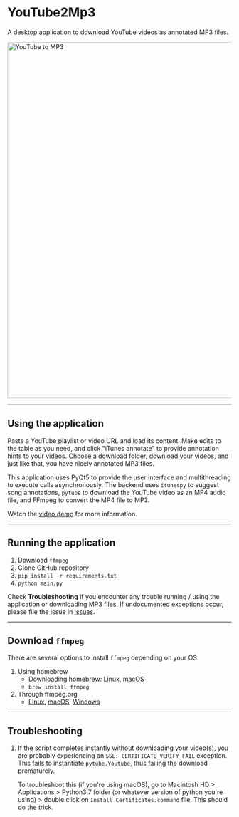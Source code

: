 # YouTube2Mp3
A desktop application to download YouTube videos as annotated MP3 files.
<br>
<p align="left">
<img src=https://i.imgur.com/3wUZVE7.png alt="YouTube to MP3"
    width=800>
</p>
<hr>

## Using the application
Paste a YouTube playlist or video URL and load its content. Make edits to the table as you need, and click "iTunes annotate" to provide annotation hints to your videos. Choose a download folder, download your videos, and just like that, you have nicely annotated MP3 files.

This application uses PyQt5 to provide the user interface and multithreading to execute calls asynchronously. The backend uses ```itunespy``` to suggest song annotations, ```pytube``` to download the YouTube video as an MP4 audio file, and FFmpeg to convert the MP4 file to MP3.

Watch the <a href="https://i.imgur.com/z88uqal.mp4">video demo</a> for more information.
<hr>

## Running the application

1) Download ```ffmpeg```
2) Clone GitHub repository
3) ```pip install -r requirements.txt```
4) ```python main.py```

Check <b>Troubleshooting</b> if you encounter any trouble running / using the application or downloading MP3 files. If undocumented exceptions occur, please file the issue in <a href="https://github.com/irahorecka/YouTube2Mp3/issues">issues</a>.
<hr>

## Download ```ffmpeg```

There are several options to install ```ffmpeg``` depending on your OS.

1) Using homebrew
    - Downloading homebrew: 
    <a href="https://docs.brew.sh/Homebrew-on-Linux">Linux</a>,
    <a href="https://docs.brew.sh/Installation">macOS</a>
    -  ```brew install ffmpeg```
2) Through ffmpeg.org
    - <a href="https://www.ffmpeg.org/download.html#build-linux">Linux</a>,
    <a href="https://www.ffmpeg.org/download.html#build-mac">macOS</a>,
    <a href="https://www.ffmpeg.org/download.html#build-windows">Windows</a>
    
<hr>

## Troubleshooting

1) If the script completes instantly without downloading your video(s), you are probably experiencing an ```SSL: CERTIFICATE_VERIFY_FAIL``` exception. This fails to instantiate ```pytube.Youtube```, thus failing the download prematurely.

    To troubleshoot this (if you're using macOS), go to Macintosh HD > Applications > Python3.7 folder (or whatever version of python you're using) > double click on ```Install Certificates.command``` file. This should do the trick.
